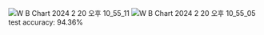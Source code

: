 ![W B Chart 2024  2  20  오후 10_55_11](https://github.com/heayounchoi/ResNet-CIFAR10/assets/118031423/a99bb6c3-7e98-4d5d-bb6b-47818131c63d)
![W B Chart 2024  2  20  오후 10_55_05](https://github.com/heayounchoi/ResNet-CIFAR10/assets/118031423/344568fd-af62-49dd-9646-209a96d0fd90)
test accuracy: 94.36%
